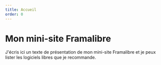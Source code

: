 ```yaml
---
title: Accueil
order: 0
---
```


# Mon mini-site Framalibre

J'écris ici un texte de présentation de mon mini-site Framalibre et je peux
lister les logiciels libres que je recommande.
